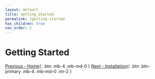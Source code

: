 ```yaml
---
layout: default
title: Getting Started
permalink: /getting-started
has_children: true
nav_order: 2
---
```


# Getting Started

<div class="d-flex flex-justify-between">

[Previous - Home](/){: .btn .mb-4 .mb-md-0 }
[Next - Installation](/getting-started/installation){: .btn .btn-primary .mb-4 .mb-md-0 .mr-2 }

</div>